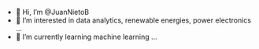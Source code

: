 - 👋 Hi, I’m @JuanNietoB
- 👀 I’m interested in data analytics, renewable energies, power electronics ...
- 🌱 I’m currently learning machine learning ...
<!---- 💞️ I’m looking to collaborate on ...
<!---- 📫 How to reach me ...
<!---- 😄 Pronouns: ...
<!---- ⚡ Fun fact: ...

<!---
JuanNietoB/JuanNietoB is a ✨ special ✨ repository because its `README.md` (this file) appears on your GitHub profile.
You can click the Preview link to take a look at your changes.
<!---
